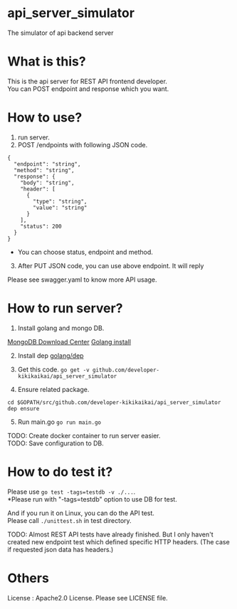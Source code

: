 # api_server_simulator
The simulator of api backend server

# What is this?

This is the api server for REST API frontend developer.  
You can POST endpoint and response which you want.

# How to use?
1. run server.
2. POST /endpoints with following JSON code.

```
{
  "endpoint": "string",
  "method": "string",
  "response": {
    "body": "string",
    "header": [
      {
        "type": "string",
        "value": "string"
      }
    ],
    "status": 200
  }
}
```

- You can choose status, endpoint and method.  
3. After PUT JSON code, you can use above endpoint. It will reply 

Please see swagger.yaml to know more API usage.

# How to run server?

1. Install golang and mongo DB.  

[MongoDB Download Center](https://www.mongodb.com/download-center?utm_source=manual&utm_campaign=download-mongodb-navbar-cta&utm_medium=docs)
[Golang install](https://golang.org/doc/install)

2. Install dep
[golang/dep](https://github.com/golang/dep)

3. Get this code.
`go get -v github.com/developer-kikikaikai/api_server_simulator`

4. Ensure related package.  

```
cd $GOPATH/src/github.com/developer-kikikaikai/api_server_simulator
dep ensure
```

5. Run main.go
`go run main.go`

TODO: Create docker container to run server easier.  
TODO: Save configuration to DB.

# How to do test it?

Please use `go test -tags=testdb -v ./...`.  
*Please run with "-tags=testdb" option to use DB for test.

And if you run it on Linux, you can do the API test.  
Please call `./unittest.sh` in test directory.  

TODO: Almost REST API tests have already finished. But I only haven't created new endpoint test which defined specific HTTP headers. 
(The case if requested json data has headers.)

# Others

License : Apache2.0 License. Please see LICENSE file.  
